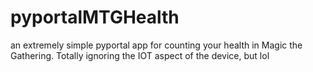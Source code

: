 # pyportalMTGHealth
an extremely simple pyportal app for counting your health in Magic the Gathering. Totally ignoring the IOT aspect of the device, but lol
